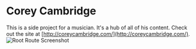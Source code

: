 # Corey Cambridge
This is a side project for a musician. It's a hub of all of his content. Check out the site at [http://coreycambridge.com/](http://coreycambridge.com/).
![Root Route Screenshot](http://i.imgur.com/fSDtQHI.png)
